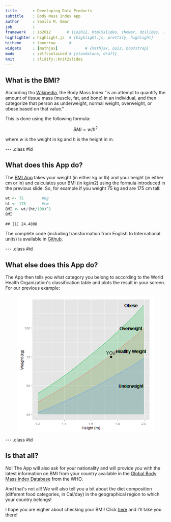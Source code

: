 ```yaml
---
title       : Developing Data Products
subtitle    : Body Mass Index App
author      : Yamila M. Omar
job         : 
framework   : io2012       # {io2012, html5slides, shower, dzslides, ...}
highlighter : highlight.js  # {highlight.js, prettify, highlight}
hitheme     : tomorrow      # 
widgets     : [mathjax]            # {mathjax, quiz, bootstrap}
mode        : selfcontained # {standalone, draft}
knit        : slidify::knit2slides
---
```




## What is the BMI?

According tho [Wikipedia](https://en.wikipedia.org/wiki/Body_mass_index), the Body Mass Index "is an attempt to quantify the amount of tissue mass (muscle, fat, and bone) in an individual, and then categorize that person as underweight, normal weight, overweight, or obese based on that value."

This is done using the following formula:

$$ BMI = w/h^2 $$

where $w$ is the weight in kg and $h$ is the height in m.



--- .class #id 



## What does this App do?

The [BMI App](https://yamiomar88.shinyapps.io/BMI_App) takes your weight (in either kg or lb) and your height (in either cm or in) and calculates your BMI (in kg/m2) using the formula introduced in the previous slide. So, for example if you weight 75 kg and are 175 cm tall:


```r
wt <- 75        #kg
ht <- 175       #cm
BMI <- wt/(ht/100)^2
BMI
```

```
## [1] 24.4898
```

The complete code (including transformation from English to International units) is available in [Github](https://github.com/YamiOmar88/Developing_Data_Products_Course_Project).



--- .class #id 



## What else does this App do?

The App then tells you what category you belong to according to the World Health Organization's classification table and plots the result in your screen. For our previous example:

<img src="assets/fig/unnamed-chunk-2-1.png" title="plot of chunk unnamed-chunk-2" alt="plot of chunk unnamed-chunk-2" style="display: block; margin: auto;" />

--- .class #id 



## Is that all?

No! The App will also ask for your nationality and will provide you with the latest information on BMI from your country available in the [Global Body Mass Index Database](http://apps.who.int/bmi/index.jsp) from the WHO.

And that's not all! We will also tell you a bit about the diet composition (different food categories, in Cal/day) in the geographical region to which your country belongs!

I hope you are eigher about checking your BMI! Click [here](https://yamiomar88.shinyapps.io/BMI_App) and I'll take you there!
